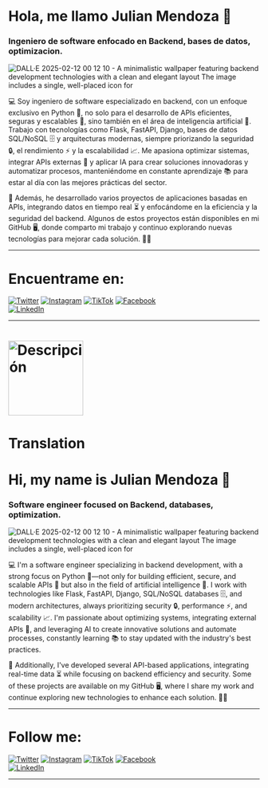 # Hola, me llamo Julian Mendoza 👋

### Ingeniero de software enfocado en Backend, bases de datos, optimizacion.

![DALL·E 2025-02-12 00 12 10 - A minimalistic wallpaper featuring backend development technologies with a clean and elegant layout  The image includes a single, well-placed icon for](https://github.com/user-attachments/assets/83ce17fa-9b05-45a4-9a3b-938c2e56b965)

💻 Soy ingeniero de software especializado en backend, con un enfoque exclusivo en Python 🐍, no solo para el desarrollo de APIs eficientes, seguras y escalables 🚀, sino también en el área de inteligencia artificial 🤖. Trabajo con tecnologías como Flask, FastAPI, Django, bases de datos SQL/NoSQL 🗄️ y arquitecturas modernas, siempre priorizando la seguridad 🔒, el rendimiento ⚡ y la escalabilidad 📈. Me apasiona optimizar sistemas, integrar APIs externas 🔗 y aplicar IA para crear soluciones innovadoras y automatizar procesos, manteniéndome en constante aprendizaje 📚 para estar al día con las mejores prácticas del sector.

📌 Además, he desarrollado varios proyectos de aplicaciones basadas en APIs, integrando datos en tiempo real ⏳ y enfocándome en la eficiencia y la seguridad del backend. Algunos de estos proyectos están disponibles en mi GitHub 🖥️, donde comparto mi trabajo y continuo explorando nuevas tecnologías para mejorar cada solución. 🚀✨
_________________________________________________________________________

# Encuentrame en:

[![Twitter](https://img.shields.io/badge/Twitter-@m3nd0zit4-1DA1F2?style=for-the-badge&logo=twitter&logoColor=white&labelColor=101010)](https://twitter.com/mend0zit4)
[![Instagram](https://img.shields.io/badge/Instagram-@m3nd0zit4-E4405F?style=for-the-badge&logo=instagram&logoColor=white&labelColor=101010)](https://instagram.com/m3nd0zit4)
[![TikTok](https://img.shields.io/badge/TikTok-@JulianMendoza-69C9D0?style=for-the-badge&logo=tiktok&logoColor=white&labelColor=101010)](https://tiktok.com)
[![Facebook](https://img.shields.io/badge/Facebook-@JulianMendoza-1877F2?style=for-the-badge&logo=facebook&logoColor=white&labelColor=101010)](https://facebook.com)
</br>
[![LinkedIn](https://img.shields.io/badge/LinkedIn-JulianMendoza-0077B5?style=for-the-badge&logo=linkedin&logoColor=white&labelColor=101010)](https://www.linkedin.com)

_________________________________________________________________________
# <img src="https://github.com/user-attachments/assets/7c3ae46c-e1fb-4f33-a7a0-8b40ee00ea85" alt="Descripción" width="150" hight="150"/> 
# Translation


# Hi, my name is Julian Mendoza 👋

### Software engineer focused on Backend, databases, optimization.

![DALL·E 2025-02-12 00 12 10 - A minimalistic wallpaper featuring backend development technologies with a clean and elegant layout  The image includes a single, well-placed icon for](https://github.com/user-attachments/assets/83ce17fa-9b05-45a4-9a3b-938c2e56b965)

💻 I'm a software engineer specializing in backend development, with a strong focus on Python 🐍—not only for building efficient, secure, and scalable APIs 🚀 but also in the field of artificial intelligence 🤖. I work with technologies like Flask, FastAPI, Django, SQL/NoSQL databases 🗄️, and modern architectures, always prioritizing security 🔒, performance ⚡, and scalability 📈. I'm passionate about optimizing systems, integrating external APIs 🔗, and leveraging AI to create innovative solutions and automate processes, constantly learning 📚 to stay updated with the industry's best practices.

📌 Additionally, I've developed several API-based applications, integrating real-time data ⏳ while focusing on backend efficiency and security. Some of these projects are available on my GitHub 🖥️, where I share my work and continue exploring new technologies to enhance each solution. 🚀✨
_________________________________________________________________________

# Follow me:

[![Twitter](https://img.shields.io/badge/Twitter-@m3nd0zit4-1DA1F2?style=for-the-badge&logo=twitter&logoColor=white&labelColor=101010)](https://twitter.com/mend0zit4)
[![Instagram](https://img.shields.io/badge/Instagram-@m3nd0zit4-E4405F?style=for-the-badge&logo=instagram&logoColor=white&labelColor=101010)](https://instagram.com/m3nd0zit4)
[![TikTok](https://img.shields.io/badge/TikTok-@JulianMendoza-69C9D0?style=for-the-badge&logo=tiktok&logoColor=white&labelColor=101010)](https://tiktok.com)
[![Facebook](https://img.shields.io/badge/Facebook-@JulianMendoza-1877F2?style=for-the-badge&logo=facebook&logoColor=white&labelColor=101010)](https://facebook.com)
</br>
[![LinkedIn](https://img.shields.io/badge/LinkedIn-JulianMendoza-0077B5?style=for-the-badge&logo=linkedin&logoColor=white&labelColor=101010)](https://www.linkedin.com)

_________________________________________________________________________
